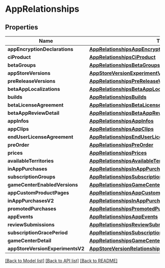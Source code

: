# AppRelationships

## Properties
Name | Type | Description | Notes
------------ | ------------- | ------------- | -------------
**appEncryptionDeclarations** | [**AppRelationshipsAppEncryptionDeclarations**](AppRelationshipsAppEncryptionDeclarations.md) |  | [optional] 
**ciProduct** | [**AppRelationshipsCiProduct**](AppRelationshipsCiProduct.md) |  | [optional] 
**betaGroups** | [**AppRelationshipsBetaGroups**](AppRelationshipsBetaGroups.md) |  | [optional] 
**appStoreVersions** | [**AppStoreVersionExperimentV2RelationshipsControlVersions**](AppStoreVersionExperimentV2RelationshipsControlVersions.md) |  | [optional] 
**preReleaseVersions** | [**AppRelationshipsPreReleaseVersions**](AppRelationshipsPreReleaseVersions.md) |  | [optional] 
**betaAppLocalizations** | [**AppRelationshipsBetaAppLocalizations**](AppRelationshipsBetaAppLocalizations.md) |  | [optional] 
**builds** | [**AppRelationshipsBuilds**](AppRelationshipsBuilds.md) |  | [optional] 
**betaLicenseAgreement** | [**AppRelationshipsBetaLicenseAgreement**](AppRelationshipsBetaLicenseAgreement.md) |  | [optional] 
**betaAppReviewDetail** | [**AppRelationshipsBetaAppReviewDetail**](AppRelationshipsBetaAppReviewDetail.md) |  | [optional] 
**appInfos** | [**AppRelationshipsAppInfos**](AppRelationshipsAppInfos.md) |  | [optional] 
**appClips** | [**AppRelationshipsAppClips**](AppRelationshipsAppClips.md) |  | [optional] 
**endUserLicenseAgreement** | [**AppRelationshipsEndUserLicenseAgreement**](AppRelationshipsEndUserLicenseAgreement.md) |  | [optional] 
**preOrder** | [**AppRelationshipsPreOrder**](AppRelationshipsPreOrder.md) |  | [optional] 
**prices** | [**AppRelationshipsPrices**](AppRelationshipsPrices.md) |  | [optional] 
**availableTerritories** | [**AppRelationshipsAvailableTerritories**](AppRelationshipsAvailableTerritories.md) |  | [optional] 
**inAppPurchases** | [**AppRelationshipsInAppPurchases**](AppRelationshipsInAppPurchases.md) |  | [optional] 
**subscriptionGroups** | [**AppRelationshipsSubscriptionGroups**](AppRelationshipsSubscriptionGroups.md) |  | [optional] 
**gameCenterEnabledVersions** | [**AppRelationshipsGameCenterEnabledVersions**](AppRelationshipsGameCenterEnabledVersions.md) |  | [optional] 
**appCustomProductPages** | [**AppRelationshipsAppCustomProductPages**](AppRelationshipsAppCustomProductPages.md) |  | [optional] 
**inAppPurchasesV2** | [**AppRelationshipsInAppPurchasesV2**](AppRelationshipsInAppPurchasesV2.md) |  | [optional] 
**promotedPurchases** | [**AppRelationshipsPromotedPurchases**](AppRelationshipsPromotedPurchases.md) |  | [optional] 
**appEvents** | [**AppRelationshipsAppEvents**](AppRelationshipsAppEvents.md) |  | [optional] 
**reviewSubmissions** | [**AppRelationshipsReviewSubmissions**](AppRelationshipsReviewSubmissions.md) |  | [optional] 
**subscriptionGracePeriod** | [**AppRelationshipsSubscriptionGracePeriod**](AppRelationshipsSubscriptionGracePeriod.md) |  | [optional] 
**gameCenterDetail** | [**AppRelationshipsGameCenterDetail**](AppRelationshipsGameCenterDetail.md) |  | [optional] 
**appStoreVersionExperimentsV2** | [**AppStoreVersionRelationshipsAppStoreVersionExperiments**](AppStoreVersionRelationshipsAppStoreVersionExperiments.md) |  | [optional] 

[[Back to Model list]](../README.md#documentation-for-models) [[Back to API list]](../README.md#documentation-for-api-endpoints) [[Back to README]](../README.md)



